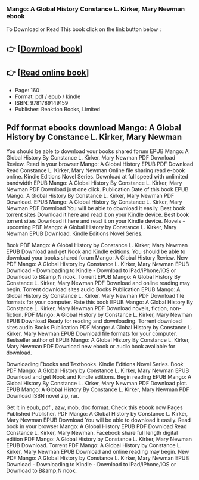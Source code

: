 ### Mango: A Global History Constance L. Kirker, Mary Newman ebook

To Download or Read This book click on the link button below :

## 👉  [**[Download book](http://get-pdfs.com/download.php?group=book&from=github.com&id=719069&lnk=1066 "Download book")**]

## 👉  [**[Read online book](http://get-pdfs.com/download.php?group=book&from=github.com&id=719069&lnk=1066 "Read online book")**]


* Page: 160
* Format: pdf / epub / kindle
* ISBN: 9781789149159
* Publisher: Reaktion Books, Limited



## Pdf format ebooks download Mango: A Global History by Constance L. Kirker, Mary Newman


You should be able to download your books shared forum EPUB Mango: A Global History By Constance L. Kirker, Mary Newman PDF Download Review. Read in your browser Mango: A Global History EPUB PDF Download Read Constance L. Kirker, Mary Newman Online file sharing read e-book online. Kindle Editions Novel Series. Download at full speed with unlimited bandwidth EPUB Mango: A Global History By Constance L. Kirker, Mary Newman PDF Download just one click. Publication Date of this book EPUB Mango: A Global History By Constance L. Kirker, Mary Newman PDF Download. EPUB Mango: A Global History By Constance L. Kirker, Mary Newman PDF Download You will be able to download it easily. Best book torrent sites Download it here and read it on your Kindle device. Best book torrent sites Download it here and read it on your Kindle device. Novels - upcoming PDF Mango: A Global History by Constance L. Kirker, Mary Newman EPUB Download. Kindle Editions Novel Series.

Book PDF Mango: A Global History by Constance L. Kirker, Mary Newman EPUB Download and get Nook and Kindle editions. You should be able to download your books shared forum Mango: A Global History Review. New PDF Mango: A Global History by Constance L. Kirker, Mary Newman EPUB Download - Downloading to Kindle - Download to iPad/iPhone/iOS or Download to B&amp;amp;N nook. Torrent EPUB Mango: A Global History By Constance L. Kirker, Mary Newman PDF Download and online reading may begin. Torrent download sites audio Books Publication EPUB Mango: A Global History By Constance L. Kirker, Mary Newman PDF Download file formats for your computer. Rate this book EPUB Mango: A Global History By Constance L. Kirker, Mary Newman PDF Download novels, fiction, non-fiction. PDF Mango: A Global History by Constance L. Kirker, Mary Newman EPUB Download Ready for reading and downloading. Torrent download sites audio Books Publication PDF Mango: A Global History by Constance L. Kirker, Mary Newman EPUB Download file formats for your computer. Bestseller author of EPUB Mango: A Global History By Constance L. Kirker, Mary Newman PDF Download new ebook or audio book available for download.

Downloading Ebooks and Textbooks. Kindle Editions Novel Series. Book PDF Mango: A Global History by Constance L. Kirker, Mary Newman EPUB Download and get Nook and Kindle editions. Begin reading EPUB Mango: A Global History By Constance L. Kirker, Mary Newman PDF Download plot. EPUB Mango: A Global History By Constance L. Kirker, Mary Newman PDF Download ISBN novel zip, rar.

Get it in epub, pdf , azw, mob, doc format. Check this ebook now Pages Published Publisher. PDF Mango: A Global History by Constance L. Kirker, Mary Newman EPUB Download You will be able to download it easily. Read book in your browser Mango: A Global History EPUB PDF Download Read Constance L. Kirker, Mary Newman. Facebook share full length digital edition PDF Mango: A Global History by Constance L. Kirker, Mary Newman EPUB Download. Torrent PDF Mango: A Global History by Constance L. Kirker, Mary Newman EPUB Download and online reading may begin. New PDF Mango: A Global History by Constance L. Kirker, Mary Newman EPUB Download - Downloading to Kindle - Download to iPad/iPhone/iOS or Download to B&amp;amp;N nook.





